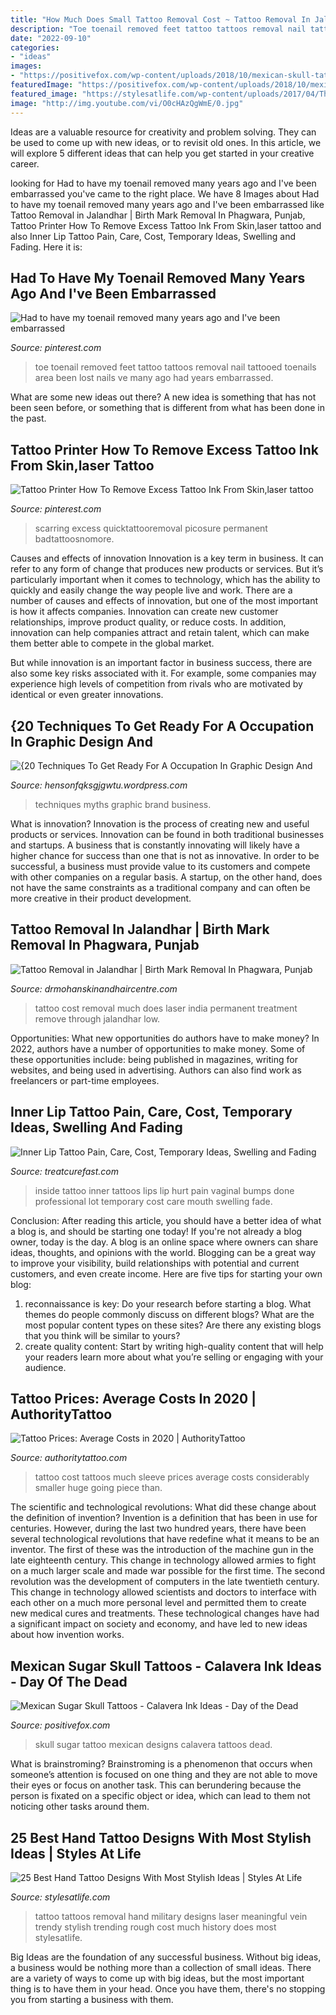 ```yaml
---
title: "How Much Does Small Tattoo Removal Cost ~ Tattoo Removal In Jalandhar"
description: "Toe toenail removed feet tattoo tattoos removal nail tattooed toenails area been lost nails ve many ago had years embarrassed"
date: "2022-09-10"
categories:
- "ideas"
images:
- "https://positivefox.com/wp-content/uploads/2018/10/mexican-skull-tattoo-sugar-skull-tattoo-designs-skull-tattoo-1.jpg"
featuredImage: "https://positivefox.com/wp-content/uploads/2018/10/mexican-skull-tattoo-sugar-skull-tattoo-designs-skull-tattoo-1.jpg"
featured_image: "https://stylesatlife.com/wp-content/uploads/2017/04/The-rough-look-tattoo.jpg"
image: "http://img.youtube.com/vi/O0cHAzQgWmE/0.jpg"
---
```



Ideas are a valuable resource for creativity and problem solving. They can be used to come up with new ideas, or to revisit old ones. In this article, we will explore 5 different ideas that can help you get started in your creative career.

	

		
looking for Had to have my toenail removed many years ago and I&#039;ve been embarrassed you've came to the right place. We have 8 Images about Had to have my toenail removed many years ago and I&#039;ve been embarrassed like Tattoo Removal in Jalandhar | Birth Mark Removal In Phagwara, Punjab, Tattoo Printer How To Remove Excess Tattoo Ink From Skin,laser tattoo and also Inner Lip Tattoo Pain, Care, Cost, Temporary Ideas, Swelling and Fading. Here it is:
		
    
## Had To Have My Toenail Removed Many Years Ago And I&#039;ve Been Embarrassed

<img loading=lazy src="https://i.pinimg.com/originals/97/e3/97/97e397a9ba282f72d4487f77326bd5d4.jpg" onerror="this.onerror=null;this.src='https://tse3.mm.bing.net/th?id=OIP.tAhqsIFADbx7ew78jjgrGwHaJ4&amp;pid=15.1';" alt="Had to have my toenail removed many years ago and I&#039;ve been embarrassed">

_Source: pinterest.com_

>toe toenail removed feet tattoo tattoos removal nail tattooed toenails area been lost nails ve many ago had years embarrassed. 

	

What are some new ideas out there?
A new idea is something that has not been seen before, or something that is different from what has been done in the past.

    
## Tattoo Printer How To Remove Excess Tattoo Ink From Skin,laser Tattoo

<img loading=lazy src="https://i.pinimg.com/originals/62/49/35/624935b41f524be5ad5b4c04f9741cd0.jpg" onerror="this.onerror=null;this.src='https://tse3.mm.bing.net/th?id=OIP.fxMszbyGcnTXH7In_70MLQHaOh&amp;pid=15.1';" alt="Tattoo Printer How To Remove Excess Tattoo Ink From Skin,laser tattoo">

_Source: pinterest.com_

>scarring excess quicktattooremoval picosure permanent badtattoosnomore. 

	

Causes and effects of innovation
Innovation is a key term in business. It can refer to any form of change that produces new products or services. But it’s particularly important when it comes to technology, which has the ability to quickly and easily change the way people live and work.
There are a number of causes and effects of innovation, but one of the most important is how it affects companies. Innovation can create new customer relationships, improve product quality, or reduce costs. In addition, innovation can help companies attract and retain talent, which can make them better able to compete in the global market.

But while innovation is an important factor in business success, there are also some key risks associated with it. For example, some companies may experience high levels of competition from rivals who are motivated by identical or even greater innovations.

    
## {20 Techniques To Get Ready For A Occupation In Graphic Design And

<img loading=lazy src="http://img.youtube.com/vi/O0cHAzQgWmE/0.jpg" onerror="this.onerror=null;this.src='https://tse4.mm.bing.net/th?id=OIP.uEp1WZWcy0B_NOpuojANcgHaFj&amp;pid=15.1';" alt="{20 Techniques To Get Ready For A Occupation In Graphic Design And">

_Source: hensonfqksgjgwtu.wordpress.com_

>techniques myths graphic brand business. 

	

What is innovation?
Innovation is the process of creating new and useful products or services. Innovation can be found in both traditional businesses and startups. A business that is constantly innovating will likely have a higher chance for success than one that is not as innovative. In order to be successful, a business must provide value to its customers and compete with other companies on a regular basis. A startup, on the other hand, does not have the same constraints as a traditional company and can often be more creative in their product development.

    
## Tattoo Removal In Jalandhar | Birth Mark Removal In Phagwara, Punjab

<img loading=lazy src="https://drmohanskinandhaircentre.com/wp-content/uploads/2017/06/33-3.jpg" onerror="this.onerror=null;this.src='https://tse4.mm.bing.net/th?id=OIP.cU4u4evf8Wrqvs3LnmVhhwHaE8&amp;pid=15.1';" alt="Tattoo Removal in Jalandhar | Birth Mark Removal In Phagwara, Punjab">

_Source: drmohanskinandhaircentre.com_

>tattoo cost removal much does laser india permanent treatment remove through jalandhar low. 

	

Opportunities: What new opportunities do authors have to make money?
In 2022, authors have a number of opportunities to make money. Some of these opportunities include: being published in magazines, writing for websites, and being used in advertising. Authors can also find work as freelancers or part-time employees.

    
## Inner Lip Tattoo Pain, Care, Cost, Temporary Ideas, Swelling And Fading

<img loading=lazy src="http://treatcurefast.com/wp-content/uploads/2016/08/If-not-done-by-a-professional-tattoos-inside-lips-can-hurt-a-lot.jpg" onerror="this.onerror=null;this.src='https://tse4.mm.bing.net/th?id=OIP.KLlHPeBqRHL_plKhG_Gn5AHaFU&amp;pid=15.1';" alt="Inner Lip Tattoo Pain, Care, Cost, Temporary Ideas, Swelling and Fading">

_Source: treatcurefast.com_

>inside tattoo inner tattoos lips lip hurt pain vaginal bumps done professional lot temporary cost care mouth swelling fade. 

	

Conclusion: After reading this article, you should have a better idea of what a blog is, and should be starting one today!
If you're not already a blog owner, today is the day. A blog is an online space where owners can share ideas, thoughts, and opinions with the world. Blogging can be a great way to improve your visibility, build relationships with potential and current customers, and even create income. Here are five tips for starting your own blog: 
1. reconnaissance is key: Do your research before starting a blog. What themes do people commonly discuss on different blogs? What are the most popular content types on these sites? Are there any existing blogs that you think will be similar to yours? 
2. create quality content: Start by writing high-quality content that will help your readers learn more about what you’re selling or engaging with your audience.

    
## Tattoo Prices: Average Costs In 2020 | AuthorityTattoo

<img loading=lazy src="https://authoritytattoo.com/wp-content/uploads/2016/06/Small-Tattoo.jpg" onerror="this.onerror=null;this.src='https://tse3.mm.bing.net/th?id=OIP.xO4icdOZLX-mnyX9sIWGNQAAAA&amp;pid=15.1';" alt="Tattoo Prices: Average Costs in 2020 | AuthorityTattoo">

_Source: authoritytattoo.com_

>tattoo cost tattoos much sleeve prices average costs considerably smaller huge going piece than. 

	

The scientific and technological revolutions: What did these change about the definition of invention?
Invention is a definition that has been in use for centuries. However, during the last two hundred years, there have been several technological revolutions that have redefine what it means to be an inventor. The first of these was the introduction of the machine gun in the late eighteenth century. This change in technology allowed armies to fight on a much larger scale and made war possible for the first time. The second revolution was the development of computers in the late twentieth century. This change in technology allowed scientists and doctors to interface with each other on a much more personal level and permitted them to create new medical cures and treatments. These technological changes have had a significant impact on society and economy, and have led to new ideas about how invention works.

    
## Mexican Sugar Skull Tattoos - Calavera Ink Ideas - Day Of The Dead

<img loading=lazy src="https://positivefox.com/wp-content/uploads/2018/10/mexican-skull-tattoo-sugar-skull-tattoo-designs-skull-tattoo-1.jpg" onerror="this.onerror=null;this.src='https://tse3.mm.bing.net/th?id=OIP.MYdqTh7UUJedocVgfqgVkgHaHa&amp;pid=15.1';" alt="Mexican Sugar Skull Tattoos - Calavera Ink Ideas - Day of the Dead">

_Source: positivefox.com_

>skull sugar tattoo mexican designs calavera tattoos dead. 

	

What is brainstroming?
Brainstroming is a phenomenon that occurs when someone’s attention is focused on one thing and they are not able to move their eyes or focus on another task. This can berundering because the person is fixated on a specific object or idea, which can lead to them not noticing other tasks around them.

    
## 25 Best Hand Tattoo Designs With Most Stylish Ideas | Styles At Life

<img loading=lazy src="https://stylesatlife.com/wp-content/uploads/2017/04/The-rough-look-tattoo.jpg" onerror="this.onerror=null;this.src='https://tse2.mm.bing.net/th?id=OIP.dydqtPuIXP-tsIrGrtI_5QAAAA&amp;pid=15.1';" alt="25 Best Hand Tattoo Designs With Most Stylish Ideas | Styles At Life">

_Source: stylesatlife.com_

>tattoo tattoos removal hand military designs laser meaningful vein trendy stylish trending rough cost much history does most stylesatlife. 

	

Big Ideas are the foundation of any successful business. Without big ideas, a business would be nothing more than a collection of small ideas. There are a variety of ways to come up with big ideas, but the most important thing is to have them in your head. Once you have them, there's no stopping you from starting a business with them.

